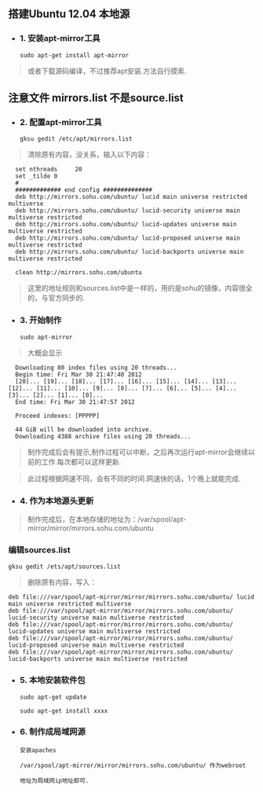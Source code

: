 ## 搭建Ubuntu 12.04 本地源


- ### 1. 安装apt-mirror工具

      sudo apt-get install apt-mirror

>或者下载源码编译，不过推荐apt安装.方法自行摸索.

## 注意文件 mirrors.list 不是source.list 
- ### 2. 配置apt-mirror工具
      

      gksu gedit /etc/apt/mirrors.list

>清除原有内容，没关系，输入以下内容：

      set nthreads     20
      set _tilde 0
      #
      ############# end config ##############
      deb http://mirrors.sohu.com/ubuntu/ lucid main universe restricted multiverse
      deb http://mirrors.sohu.com/ubuntu/ lucid-security universe main multiverse restricted
      deb http://mirrors.sohu.com/ubuntu/ lucid-updates universe main multiverse restricted
      deb http://mirrors.sohu.com/ubuntu/ lucid-proposed universe main multiverse restricted
      deb http://mirrors.sohu.com/ubuntu/ lucid-backports universe main multiverse restricted

      clean http://mirrors.sohu.com/ubuntu

>这里的地址规则和sources.list中是一样的，用的是sohu的镜像，内容很全的，与官方同步的.

- ### 3. 开始制作

      sudo apt-mirror

>大概会显示

      Downloading 80 index files using 20 threads...
      Begin time: Fri Mar 30 21:47:40 2012
      [20]... [19]... [18]... [17]... [16]... [15]... [14]... [13]... [12]... [11]... [10]... [9]... [8]... [7]... [6]... [5]... [4]... [3]... [2]... [1]... [0]... 
      End time: Fri Mar 30 21:47:57 2012
      
      Proceed indexes: [PPPPP]
      
      44 GiB will be downloaded into archive.
      Downloading 4388 archive files using 20 threads...
      
>制作完成后会有提示,制作过程可以中断，之后再次运行apt-mirror会继续以前的工作.每次都可以这样更新.

>此过程根据网速不同，会有不同的时间.网速快的话，1个晚上就能完成.


- ### 4. 作为本地源头更新

>制作完成后，在本地存储的地址为：/var/spool/apt-mirror/mirror/mirrors.sohu.com/ubuntu

### 编辑sources.list

    gksu gedit /ets/apt/sources.list

>删除原有内容，写入：

    deb file:///var/spool/apt-mirror/mirror/mirrors.sohu.com/ubuntu/ lucid main universe restricted multiverse  
    deb file:///var/spool/apt-mirror/mirror/mirrors.sohu.com/ubuntu/ lucid-security universe main multiverse restricted  
    deb file:///var/spool/apt-mirror/mirror/mirrors.sohu.com/ubuntu/ lucid-updates universe main multiverse restricted  
    deb file:///var/spool/apt-mirror/mirror/mirrors.sohu.com/ubuntu/ lucid-proposed universe main multiverse restricted  
    deb file:///var/spool/apt-mirror/mirror/mirrors.sohu.com/ubuntu/ lucid-backports universe main multiverse restricted 
    

- ### 5. 本地安装软件包

      sudo apt-get update

      sudo apt-get install xxxx


- ### 6. 制作成局域网源

      安装apaches
      
      /var/spool/apt-mirror/mirror/mirrors.sohu.com/ubuntu/ 作为webroot
      
      地址为局域网ip地址即可.